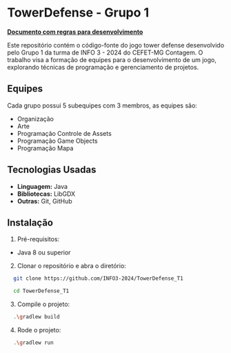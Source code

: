 # TowerDefense - Grupo 1

[**Documento com regras para desenvolvimento**](/CONTRIBUTING.md)

Este repositório contém o código-fonte do jogo tower defense desenvolvido pelo Grupo 1 da turma de INFO 3 - 2024 do CEFET-MG Contagem. O trabalho visa a formação de equipes para o desenvolvimento de um jogo, explorando técnicas de programação e gerenciamento de projetos.

## Equipes

Cada grupo possui 5 subequipes com 3 membros, as equipes são:

  - Organização
  - Arte
  - Programação Controle de Assets
  - Programação Game Objects
  - Programação Mapa

## Tecnologias Usadas

  - **Linguagem:** Java
  - **Bibliotecas:** LibGDX
  - **Outras:** Git, GitHub

## Instalação
  1. Pré-requisitos:
  - Java 8 ou superior
  
  2. Clonar o repositório e abra o diretório:
  ```bash
    git clone https://github.com/INFO3-2024/TowerDefense_T1

    cd TowerDefense_T1
  ```

  3. Compile o projeto:
  ```bash
    .\gradlew build
  ```

  4. Rode o projeto:
  ```bash
    .\gradlew run
  ```
